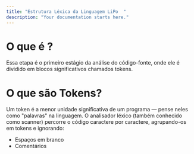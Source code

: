 ```yaml
---
title: "Estrutura Léxica da Linguagem LiPo  "
description: "Your documentation starts here."
--- 
```


# O que é ? 

Essa etapa é o primeiro estágio da análise do código-fonte, onde ele é dividido em blocos significativos chamados tokens.

# O que são Tokens? 

Um token é a menor unidade significativa de um programa — pense neles como "palavras" na linguagem. O analisador léxico (também conhecido como scanner) percorre o código caractere por caractere, agrupando-os em tokens e ignorando:

 * Espaços em branco
 * Comentários




